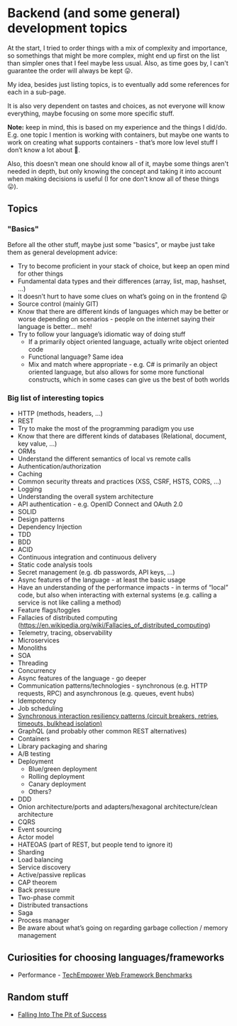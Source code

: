 # Backend (and some general) development topics

At the start, I tried to order things with a mix of complexity and importance, so somethings that might be more complex, might end up first on the list than simpler ones that I feel maybe less usual. Also, as time goes by, I can't guarantee the order will always be kept 😛.

My idea, besides just listing topics, is to eventually add some references for each in a sub-page.

It is also very dependent on tastes and choices, as not everyone will know everything, maybe focusing on some more specific stuff.

**Note:** keep in mind, this is based on my experience and the things I did/do. E.g. one topic I mention is working with containers, but maybe one wants to work on creating what supports containers - that’s more low level stuff I don’t know a lot about 🙂.

Also, this doesn't mean one should know all of it, maybe some things aren't needed in depth, but only knowing the concept and taking it into account when making decisions is useful (I for one don't know all of these things 😛).

## Topics

### "Basics"

Before all the other stuff, maybe just some "basics", or maybe just take them as general development advice:

- Try to become proficient in your stack of choice, but keep an open mind for other things
- Fundamental data types and their differences (array, list, map, hashset, …)
- It doesn’t hurt to have some clues on what’s going on in the frontend 😛
- Source control (mainly GIT)
- Know that there are different kinds of languages which may be better or worse depending on scenarios - people on the internet saying their language is better… meh!
- Try to follow your language’s idiomatic way of doing stuff
  - If a primarily object oriented language, actually write object oriented code
  - Functional language? Same idea
  - Mix and match where appropriate - e.g. C# is primarily an object oriented language, but also allows for some more functional constructs, which in some cases can give us the best of both worlds

### Big list of interesting topics

- HTTP (methods, headers, …)
- REST
- Try to make the most of the programming paradigm you use
- Know that there are different kinds of databases (Relational, document, key value, ...)
- ORMs
- Understand the different semantics of local vs remote calls
- Authentication/authorization
- Caching
- Common security threats and practices (XSS, CSRF, HSTS, CORS, ...)
- Logging
- Understanding the overall system architecture
- API authentication - e.g. OpenID Connect and OAuth 2.0
- SOLID
- Design patterns
- Dependency Injection
- TDD
- BDD
- ACID
- Continuous integration and continuous delivery
- Static code analysis tools
- Secret management (e.g. db passwords, API keys, ...)
- Async features of the language - at least the basic usage
- Have an understanding of the performance impacts - in terms of “local” code, but also when interacting with external systems (e.g. calling a service is not like calling a method)
- Feature flags/toggles
- Fallacies of distributed computing (https://en.wikipedia.org/wiki/Fallacies_of_distributed_computing)
- Telemetry, tracing, observability
- Microservices
- Monoliths
- SOA
- Threading
- Concurrency
- Async features of the language - go deeper
- Communication patterns/technologies - synchronous (e.g. HTTP requests, RPC) and asynchronous (e.g. queues, event hubs)
- Idempotency
- Job scheduling
- [Synchronous interaction resiliency patterns (circuit breakers, retries, timeouts, bulkhead isolation)](/topic-resources/synchronous-interaction-resiliency-patterns.md)
- GraphQL (and probably other common REST alternatives)
- Containers
- Library packaging and sharing
- A/B testing
- Deployment
  - Blue/green deployment
  - Rolling deployment
  - Canary deployment
  - Others?
- DDD
- Onion architecture/ports and adapters/hexagonal architecture/clean architecture
- CQRS
- Event sourcing
- Actor model
- HATEOAS (part of REST, but people tend to ignore it)
- Sharding
- Load balancing
- Service discovery
- Active/passive replicas
- CAP theorem
- Back pressure
- Two-phase commit
- Distributed transactions
- Saga
- Process manager
- Be aware about what’s going on regarding garbage collection / memory management

## Curiosities for choosing languages/frameworks

- Performance - [TechEmpower Web Framework Benchmarks](https://www.techempower.com/benchmarks/)

## Random stuff

- [Falling Into The Pit of Success](https://blog.codinghorror.com/falling-into-the-pit-of-success/)

